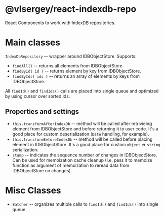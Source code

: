 # @vlsergey/react-indexdb-repo
React Components to work with IndexDB repositories.

# Main classes
`IndexDbRepository` -- wrapper around IDBObjectStore. Supports:
* `findAll()` -- returns all elements from IDBObjectStore
* `findById( id )` -- returns element by key from IDBObjectStore.
* `findByIds( ids )` -- returns an array of elements by keys from IDBObjectStore.

All `findId()` and `findIds()` calls are placed into single queue and optimized by using cursor over sorted ids.

## Properties and settings
* `this.transformAfterIndexDb` -- method will be called after retrivieing element from IDBObjectStore and before returning it to user code. It's a good place for custom deserialization (`Date` handling, for example).
* `this.transformBeforeIndexDb` -- method will be called before placing element in IDBObjectStore.  It\`s a good place for custom `object` => `string` serialization.
* `stamp` -- indicates the sequence number of changes in IDBObjectStore. Can be used for memoization cache cleanup (I.e. pass it to memoize function as argument of memoization to reread data from IDBObjectStore on changes).

# Misc Classes
* `Batcher` -- organizes multiple calls to `findId()` and `findIds()` into single queue.
